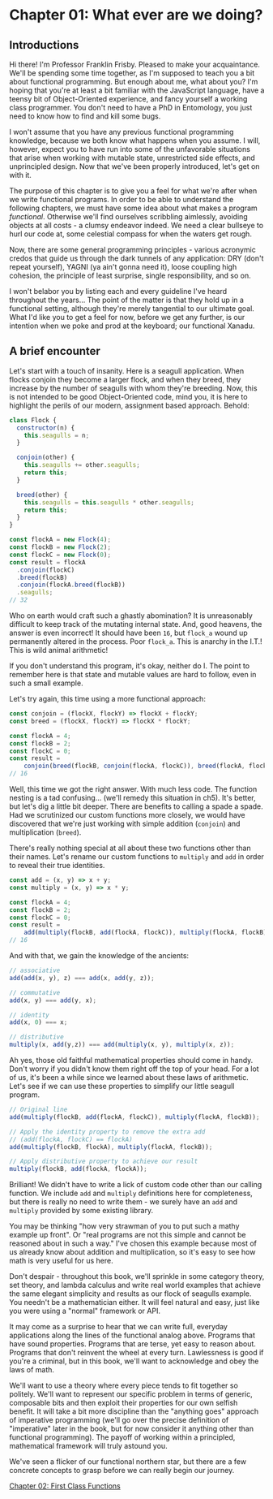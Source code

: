# Chapter 01: What ever are we doing?

## Introductions

Hi there! I'm Professor Franklin Frisby. Pleased to make your acquaintance. We'll be spending some time together, as I'm supposed to teach you a bit about functional programming. But enough about me, what about you? I'm hoping that you're at least a bit familiar with the JavaScript language, have a teensy bit of Object-Oriented experience, and fancy yourself a working class programmer. You don't need to have a PhD in Entomology, you just need to know how to find and kill some bugs.

I won't assume that you have any previous functional programming knowledge, because we both know what happens when you assume. I will, however, expect you to have run into some of the unfavorable situations that arise when working with mutable state, unrestricted side effects, and unprincipled design. Now that we've been properly introduced, let's get on with it.

The purpose of this chapter is to give you a feel for what we're after when we write functional programs. In order to be able to understand the following chapters, we must have some idea about what makes a program *functional*. Otherwise we'll find ourselves scribbling aimlessly, avoiding objects at all costs - a clumsy endeavor indeed. We need a clear bullseye to hurl our code at, some celestial compass for when the waters get rough.

Now, there are some general programming principles - various acronymic credos that guide us through the dark tunnels of any application: DRY (don't repeat yourself), YAGNI (ya ain't gonna need it), loose coupling high cohesion, the principle of least surprise, single responsibility, and so on.

I won't belabor you by listing each and every guideline I've heard throughout the years... The point of the matter is that they hold up in a functional setting, although they're merely tangential to our ultimate goal. What I'd like you to get a feel for now, before we get any further, is our intention when we poke and prod at the keyboard; our functional Xanadu.

<!--BREAK-->

## A brief encounter

Let's start with a touch of insanity. Here is a seagull application. When flocks conjoin they become a larger flock, and when they breed, they increase by the number of seagulls with whom they're breeding. Now, this is not intended to be good Object-Oriented code, mind you, it is here to highlight the perils of our modern, assignment based approach. Behold:

```js
class Flock {
  constructor(n) {
    this.seagulls = n;
  }

  conjoin(other) {
    this.seagulls += other.seagulls;
    return this;
  }

  breed(other) {
    this.seagulls = this.seagulls * other.seagulls;
    return this;
  }
}

const flockA = new Flock(4);
const flockB = new Flock(2);
const flockC = new Flock(0);
const result = flockA
  .conjoin(flockC)
  .breed(flockB)
  .conjoin(flockA.breed(flockB))
  .seagulls;
// 32
```

Who on earth would craft such a ghastly abomination? It is unreasonably difficult to keep track of the mutating internal state. And, good heavens, the answer is even incorrect! It should have been `16`, but `flock_a` wound up permanently altered in the process. Poor `flock_a`. This is anarchy in the I.T.! This is wild animal arithmetic!

If you don't understand this program, it's okay, neither do I. The point to remember here is that state and mutable values are hard to follow, even in such a small example.

Let's try again, this time using a more functional approach:

```js
const conjoin = (flockX, flockY) => flockX + flockY;
const breed = (flockX, flockY) => flockX * flockY;

const flockA = 4;
const flockB = 2;
const flockC = 0;
const result =
    conjoin(breed(flockB, conjoin(flockA, flockC)), breed(flockA, flockB));
// 16
```

Well, this time we got the right answer. With much less code. The function nesting is a tad confusing... (we'll remedy this situation in ch5). It's better, but let's dig a little bit deeper. There are benefits to calling a spade a spade. Had we scrutinized our custom functions more closely, we would have discovered that we're just working with simple addition (`conjoin`) and multiplication (`breed`).

There's really nothing special at all about these two functions other than their names. Let's rename our custom functions to `multiply` and `add` in order to reveal their true identities.

```js
const add = (x, y) => x + y;
const multiply = (x, y) => x * y;

const flockA = 4;
const flockB = 2;
const flockC = 0;
const result =
    add(multiply(flockB, add(flockA, flockC)), multiply(flockA, flockB));
// 16
```
And with that, we gain the knowledge of the ancients:

```js
// associative
add(add(x, y), z) === add(x, add(y, z));

// commutative
add(x, y) === add(y, x);

// identity
add(x, 0) === x;

// distributive
multiply(x, add(y,z)) === add(multiply(x, y), multiply(x, z));
```

Ah yes, those old faithful mathematical properties should come in handy. Don't worry if you didn't know them right off the top of your head. For a lot of us, it's been a while since we learned about these laws of arithmetic. Let's see if we can use these properties to simplify our little seagull program.

```js
// Original line
add(multiply(flockB, add(flockA, flockC)), multiply(flockA, flockB));

// Apply the identity property to remove the extra add
// (add(flockA, flockC) == flockA)
add(multiply(flockB, flockA), multiply(flockA, flockB));

// Apply distributive property to achieve our result
multiply(flockB, add(flockA, flockA));
```

Brilliant! We didn't have to write a lick of custom code other than our calling function. We include `add` and `multiply` definitions here for completeness, but there is really no need to write them - we surely have an `add` and `multiply` provided by some existing library.

You may be thinking "how very strawman of you to put such a mathy example up front". Or "real programs are not this simple and cannot be reasoned about in such a way." I've chosen this example because most of us already know about addition and multiplication, so it's easy to see how math is very useful for us here.

Don't despair - throughout this book, we'll sprinkle in some category theory, set theory, and lambda calculus and write real world examples that achieve the same elegant simplicity and results as our flock of seagulls example. You needn't be a mathematician either. It will feel natural and easy, just like you were using a "normal" framework or API.

It may come as a surprise to hear that we can write full, everyday applications along the lines of the functional analog above. Programs that have sound properties. Programs that are terse, yet easy to reason about. Programs that don't reinvent the wheel at every turn. Lawlessness is good if you're a criminal, but in this book, we'll want to acknowledge and obey the laws of math.

We'll want to use a theory where every piece tends to fit together so politely. We'll want to represent our specific problem in terms of generic, composable bits and then exploit their properties for our own selfish benefit. It will take a bit more discipline than the "anything goes" approach of imperative programming (we'll go over the precise definition of "imperative" later in the book, but for now consider it anything other than functional programming). The payoff of working within a principled, mathematical framework will truly astound you.

We've seen a flicker of our functional northern star, but there are a few concrete concepts to grasp before we can really begin our journey.

[Chapter 02: First Class Functions](ch02.md)
